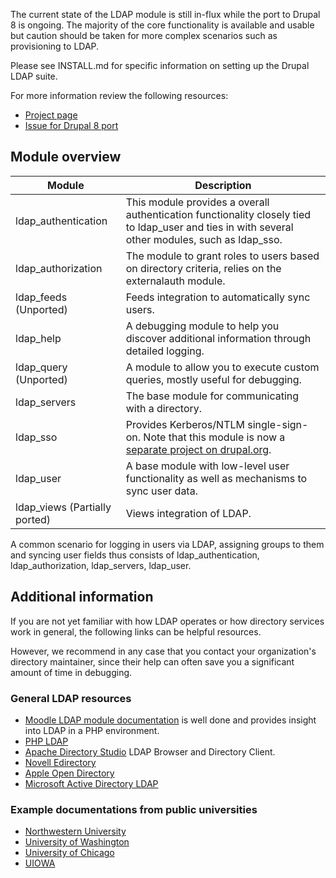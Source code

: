 The current state of the LDAP module is still in-flux while the port to Drupal 8 is ongoing. The majority of the
core functionality is available and usable but caution should be taken for more complex scenarios such as provisioning
to LDAP.

Please see INSTALL.md for specific information on setting up the Drupal LDAP suite.

For more information review the following resources:

* [Project page](https://www.drupal.org/project/ldap)
* [Issue for Drupal 8 port](https://www.drupal.org/node/2259385)


## Module overview

| Module | Description |
| ------ | ----------- |
| ldap_authentication | This module provides a overall authentication functionality closely tied to ldap_user and ties in with several other modules, such as ldap_sso. |
| ldap_authorization | The module to grant roles to users based on directory criteria, relies on the externalauth module. |
| ldap_feeds (Unported) | Feeds integration to automatically sync users. |
| ldap_help | A debugging module to help you discover additional information through detailed logging.  |
| ldap_query (Unported) | A module to allow you to execute custom queries, mostly useful for debugging. |
| ldap_servers | The base module for communicating with a directory. |
| ldap_sso | Provides Kerberos/NTLM single-sign-on. Note that this module is now a [separate project on drupal.org](https://www.drupal.org/project/ldap_sso). |
| ldap_user | A base module with low-level user functionality as well as mechanisms to sync user data. |
| ldap_views (Partially ported) | Views integration of LDAP. |

A common scenario for logging in users via LDAP, assigning groups to them and syncing user fields thus consists of
ldap_authentication, ldap_authorization, ldap_servers, ldap_user.

## Additional information

If you are not yet familiar with how LDAP operates or how directory services work in general, the following links can be
helpful resources. 

However, we recommend in any case that you contact your organization's directory maintainer, since
their help can often save you a significant amount of time in debugging.

### General LDAP resources

* [Moodle LDAP module documentation](http://docs.moodle.org/20/en/LDAP_authentication) is well done and provides insight into LDAP in a PHP environment.
* [PHP LDAP](http://us.php.net/manual/en/book.ldap.php)
* [Apache Directory Studio](http://directory.apache.org/studio/) LDAP Browser and Directory Client.
* [Novell Edirectory](http://www.novell.com/documentation/edir873/index.html?page=/documentation/edir873/edir873/data/h0000007.html)
* [Apple Open Directory](http://images.apple.com/server/macosx/docs/Open_Directory_Admin_v10.5_3rd_Ed.pdf)
* [Microsoft Active Directory LDAP](http://msdn.microsoft.com/en-us/library/aa705886(VS.85).aspx)

### Example documentations from public universities

* [Northwestern University](http://www.it.northwestern.edu/bin/docs/CentralAuthenticationServicesThroughLDAP.pdf)
* [University of Washington](http://www.netid.washington.edu/documentation/ldapConfig.aspx)
* [University of Chicago](https://wiki.uchicago.edu/display/idm/LDAP)
* [UIOWA](https://www.icts.uiowa.edu/confluence/display/ICTSit/Drupal+LDAP+Integration+Against+Active+Directory)




